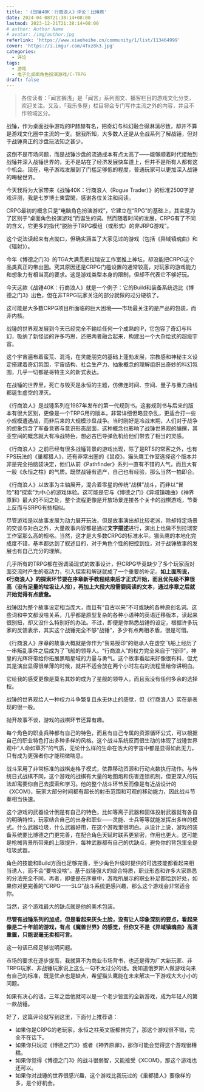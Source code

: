 ```yaml
---
title: '《战锤40K：行商浪人》评论：比博燃'
date: 2024-04-08T21:38:14+08:00
lastmod: 2023-12-21T21:38:14+08:00
# author: Author Name
# avatar: /img/author.jpg
referlink: 'https://www.xiaoheihe.cn/community/1/list/113464999'
cover: 'https://i.imgur.com/4Txz8k3.jpg'
categories:
  - 评论
tags:
  - 游戏
  - 电子化桌面角色扮演游戏/C-TRPG
draft: false
---
```


> 各位读者：「闻言搁浅」是「闻言」系列图文、播客栏目的游戏文化分支，欢迎关注。又及，「我乐多屋」栏目将会专门写作主流之外的内容，并且不作领域区分。

战锤，作为桌面战争游戏的IP赫赫有名，把奇幻与科幻融合得淋漓尽致，却并不算是游戏文化圈中主流的一支。据我所知，大多数人还是从全战系列了解战锤，但对于战锤真正的沙盘玩法知之甚少。

这倒不是市场问题，而是战锤沙盘的流通成本有点太高了——能够顺着时代接触到战锤并深入战锤世界的，无不是站在了经济发展快车道上，但并不是所有人都有这个机会。现在，电子游戏发展到了门槛足够低的程度，普通玩家可以更加深入战锤的晦秘世界。

今天我将为大家带来《战锤40K：行商浪人（Rogue Trader）》的标准2500字游戏评测，我是七岁博士東雲閑，感谢各位关注和阅读。


CRPG最初的概念只是“电脑角色扮演游戏”，它建立在“RPG”的基础上，其实是为了区别于“桌面角色扮演游戏”而诞生的词。然而随着时间的发展，CRPG有了不同的含义，它更多的指代“脱胎于TRPG模组（或形式）的非JRPG游戏”。

这个说法读起来有点拗口，但确实涵盖了大家见过的游戏（包括《异域镇魂曲》和《辐射》）。

今年《博德之门3》的TGA大满贯把拉瑞安工作室推上神坛，却没能把CRPG这个品类真正的带出圈。究其原因还是CRPG门槛设置的通常较高，对玩家的游戏能力和想象力有相当高的要求。这是游戏类型本身的限制，但却不代表它不够好玩。

今天这款《战锤40K：行商浪人》就是一个例子：它的Build和装备系统远比《博德之门3》出色，但在非TRPG玩家关注的部分就做的过分硬核了。

这可能是大多数CRPG项目所面临的巨大困境——市场最关注的是产品的包装，而非内核。

战锤的世界观发展到今天已经完全不输给任何一个成熟的IP，它包容了奇幻与科幻，吸纳了新怪谈的许多巧思，还把两者融合起来，构建出一个大杂烩式的超级宇宙。

这个宇宙遍布着蛮荒、混沌，在灵能朋克的基础上蓬勃发展，宗教感和神秘主义设定搭建着奇幻氛围，宇宙结构、社会生产力、抽象概念的理解组织出奇妙的科幻氛围，几乎一切都是哥特主义的新式表达。

在战锤的世界里，死亡与毁灭是永恒的主题，仿佛连时间、空间、量子与重力曲线都诞生虚空的湮灭。

《行商浪人》是战锤系列在1987年发布的第一代规则书。这套规则书与后来的版本有很大区别，更像是一个TRPG用的版本，非常详细但略显杂乱，更适合打一些小规模遭遇战，而非后来的大规模沙盘战争。当时刚好是冷战末期，人们对于战争的想象包含了军备竞赛与意识形态层面，这种概念也影响了战锤世界观的编撰，其亚空间的概念就大有冷战特色，想必古巴导弹危机给他们带去了相当的灵感。

《行商浪人》之前已经有很多战锤背景的游戏出现，除了是RTS的常客之外，也有FPS玩法的《巢都猎人》，还有非常出圈的《鼠疫》。猫头鹰工作室选择这个版本并非是完全拍脑袋决定，他们从前《Pathfinder》系列一直有不错的人气，而且大有一股《永恒之柱》的气质。既然战锤有遗产，自己也有经验，那么当然一拍即合。


《行商浪人》以故事为主轴展开，混合着零星的传统“战棋”战斗，而非以“冒险”和“探索”为中心的游戏体验。这可能是它与《博德之门》《异域镇魂曲》《神界原罪》最大的不同之处，整个流程更像是开放场景连接各个关卡的战棋游戏，节奏上反而与SRPG有些相似。

尽管游戏是以故事发展为动力展开玩法，但是故事演出却比较老派，除却特定场景的交谈与对白之外，大量故事内容都是通过**文字描述**进行，演出上也做不到拉瑞安工作室那么高的规格。当然，这才是大多数CRPG的标准水平。猫头鹰的本地化完成度不错，基本都达到了叙述目的，对于角色个性的把控到位，对于战锤故事的发展也有自己充分的理解。

几乎所有的TRPG都在强调涌现式的故事设计，但CRPG毕竟缺少了多个玩家面对面交流时产生的驱动力，引入探索和解谜就成了一个重要的补足。**如上面所说，《行商浪人》的探索环节要在序章新手教程结束后才正式开始，而且优先级不算很高（没有足量的垃圾让人捡），再加上大段大段需要阅读的文本，通过序章之后就开始觉得有点疲惫。**

战锤因为整个故事设定相当庞大，而且有“自古以来”不可或缺的各种原创名词。这些词和中文都没啥关系，几乎都是原型复杂的各种小语种的英语迁移版本，读起来很别扭，却又没什么特别好的办法。不过，即便是你熟悉战锤的设定，根据许多玩家的反馈表示，其实这个战锤完全不够“战锤”，多少有点两相矛盾，很是可惜。

《行商浪人》序章的故事大概就是你作为“贸易授印”的继承人在虚空飞船上经历了一串叛乱事件之后成为了飞船的领导人。“行商浪人”的权力完全来自于“授印”，神皇的光辉将带给你拓展黑暗星域的力量与勇气。这个故事看起来好像很有料，但尤其是演出显得很单薄的时候，就并不适合放在两个小时左右的流程里给你讲明白。

它给我的感受更像是莫名其妙的成为了星舰的领导人，而且我没有任何多余的选择权。

战锤的世界观给人一种权力斗争繁复且永无休止的感觉，但《行商浪人》实在是表现的很一般。

抛开故事不谈，游戏的战棋环节还算有趣。

每个角色的职业兵种都有自己的特色，而且有自己专属的资源循环公式，可以根据自己的职业特色打出多种多样的风格。这个战斗系统反而很生动的体现了战锤世界观中“人命如草芥”的气质，无论什么样的生命在浩大的宇宙中都是显得如此无力，只有成为更强者你才能稍微喘息。

战斗采用了非常标准的战棋走格子模式，依靠移动资源和行动点数执行动作。与传统日式战棋不同，这个游戏的战棋有大量的地图炮和伤害连锁机制，但更深入的玩法却需要你自己去摸索和学习。他的整个战斗环节反而像是有近战设计的《XCOM》，玩家大部分时间都有超长的射击范围和可观的移动能力，因此战斗节奏相当快速。

这个游戏的武器设计倒是有自己的特色，比如等离子武器和固体投射武器就有各自的明确特性，玩家结合自己的出身和职业——灵能、士兵等等就能发挥出多样的模式。什么武器垃圾，什么武器好用，在这个游戏里很明白。从设计上说，游戏的装备系统要比博德之门更完善，在配合角色天赋时联系更紧密，作用也更大。这可能是枪械背景所带来的上限提升，每种武器都有自己的优缺点，避免你的背包里全是垃圾武器。

角色的技能和Build方面也足够完善，至少角色升级时提供的可选技能都看起来相当诱人，而不会“要啥没啥”。基于战锤强大的综合特质，职业形态和许多大家熟悉的分法完全不同。再者，即便是在序章中，游戏所展示的职业补足都恰到好处，如果你对更完善的“CRPG——SLG”战斗系统更感兴趣，那么这个游戏会非常适合你。

当然，这个游戏最大的缺点就是他的美术包装。

**尽管有战锤系列的加成，但是看起来灰头土脸，没有让人印象深刻的要点，看起来像是二十年前的游戏，有点《魔兽世界》的感觉，但你又不是《异域镇魂曲》高清重置，只能说毫无卖相可言。**

这一句话已经足够说明问题。

市场的要求在逐步提高，我就算不为商业市场背书，也还是得为广大新玩家、非TRPG玩家、非战锤玩家说上这么一句不太过分的话。我知道俄罗斯人做游戏向来有自己的标准，既是优点也是缺点，希望猫头鹰能在未来解决一下游戏大大小小的问题。

如果有决心的话，三年之后他就可以是一个老少皆宜的全新游戏，成为年轻人的第一款战锤。

好了，这篇评论就写到这里，下面付上推荐语：

- 如果你是CRPG的老玩家，永恒之柱英文版都推完了，那这个游戏很不错，完全不在话下。
- 如果你只玩过《博德之门3》或者《神界原罪》，那你可能会觉得这个游戏很糟糕。
- 如果你觉得《博德之门3》的战斗很弱智，又能接受《XCOM》，那这个游戏也还可以。
- 如果你对战锤的世界很感兴趣，这个游戏比我玩过的《巢都猎人》要像样的多，是个好机会。
